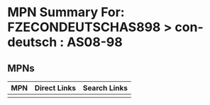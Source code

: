 



# MPN Summary For: FZECONDEUTSCHAS898 > con-deutsch : AS08-98

## MPNs
  

|MPN|Direct Links|Search Links|
| :--- | :--- | :--- |
||||
